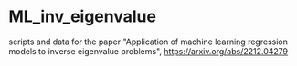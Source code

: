 # ML_inv_eigenvalue
scripts and data for the paper "Application of machine learning regression models to inverse eigenvalue problems", https://arxiv.org/abs/2212.04279
